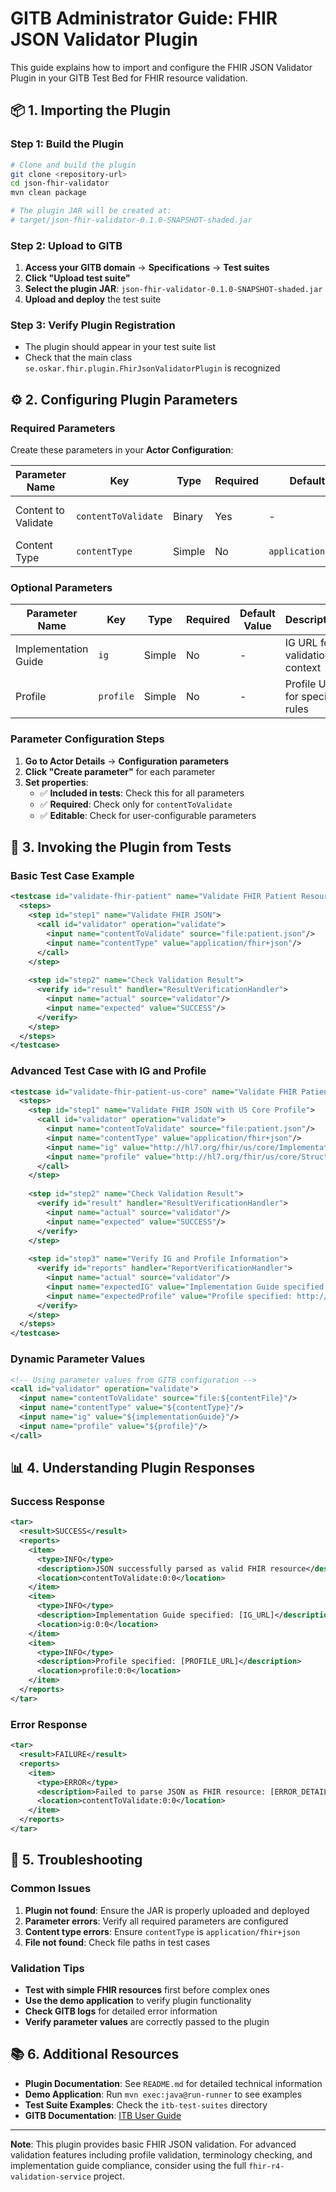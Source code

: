 # GITB Administrator Guide: FHIR JSON Validator Plugin

This guide explains how to import and configure the FHIR JSON Validator Plugin in your GITB Test Bed for FHIR resource validation.

## 📦 **1. Importing the Plugin**

### **Step 1: Build the Plugin**
```bash
# Clone and build the plugin
git clone <repository-url>
cd json-fhir-validator
mvn clean package

# The plugin JAR will be created at:
# target/json-fhir-validator-0.1.0-SNAPSHOT-shaded.jar
```

### **Step 2: Upload to GITB**
1. **Access your GITB domain** → **Specifications** → **Test suites**
2. **Click "Upload test suite"**
3. **Select the plugin JAR**: `json-fhir-validator-0.1.0-SNAPSHOT-shaded.jar`
4. **Upload and deploy** the test suite

### **Step 3: Verify Plugin Registration**
- The plugin should appear in your test suite list
- Check that the main class `se.oskar.fhir.plugin.FhirJsonValidatorPlugin` is recognized

## ⚙️ **2. Configuring Plugin Parameters**

### **Required Parameters**
Create these parameters in your **Actor Configuration**:

| Parameter Name | Key | Type | Required | Default Value | Description |
|----------------|-----|------|----------|---------------|-------------|
| Content to Validate | `contentToValidate` | Binary | Yes | - | FHIR JSON file or content |
| Content Type | `contentType` | Simple | No | `application/fhir+json` | MIME type of content |

### **Optional Parameters**
| Parameter Name | Key | Type | Required | Default Value | Description |
|----------------|-----|------|----------|---------------|-------------|
| Implementation Guide | `ig` | Simple | No | - | IG URL for validation context |
| Profile | `profile` | Simple | No | - | Profile URL for specific rules |

### **Parameter Configuration Steps**
1. **Go to Actor Details** → **Configuration parameters**
2. **Click "Create parameter"** for each parameter
3. **Set properties**:
   - ✅ **Included in tests**: Check this for all parameters
   - ✅ **Required**: Check only for `contentToValidate`
   - ✅ **Editable**: Check for user-configurable parameters

## 🧪 **3. Invoking the Plugin from Tests**

### **Basic Test Case Example**
```xml
<testcase id="validate-fhir-patient" name="Validate FHIR Patient Resource">
  <steps>
    <step id="step1" name="Validate FHIR JSON">
      <call id="validator" operation="validate">
        <input name="contentToValidate" source="file:patient.json"/>
        <input name="contentType" value="application/fhir+json"/>
      </call>
    </step>
    
    <step id="step2" name="Check Validation Result">
      <verify id="result" handler="ResultVerificationHandler">
        <input name="actual" source="validator"/>
        <input name="expected" value="SUCCESS"/>
      </verify>
    </step>
  </steps>
</testcase>
```

### **Advanced Test Case with IG and Profile**
```xml
<testcase id="validate-fhir-patient-us-core" name="Validate FHIR Patient with US Core Profile">
  <steps>
    <step id="step1" name="Validate FHIR JSON with US Core Profile">
      <call id="validator" operation="validate">
        <input name="contentToValidate" source="file:patient.json"/>
        <input name="contentType" value="application/fhir+json"/>
        <input name="ig" value="http://hl7.org/fhir/us/core/ImplementationGuide/hl7.fhir.us.core"/>
        <input name="profile" value="http://hl7.org/fhir/us/core/StructureDefinition/us-core-patient"/>
      </call>
    </step>
    
    <step id="step2" name="Check Validation Result">
      <verify id="result" handler="ResultVerificationHandler">
        <input name="actual" source="validator"/>
        <input name="expected" value="SUCCESS"/>
      </verify>
    </step>
    
    <step id="step3" name="Verify IG and Profile Information">
      <verify id="reports" handler="ReportVerificationHandler">
        <input name="actual" source="validator"/>
        <input name="expectedIG" value="Implementation Guide specified: http://hl7.org/fhir/us/core/ImplementationGuide/hl7.fhir.us.core"/>
        <input name="expectedProfile" value="Profile specified: http://hl7.org/fhir/us/core/StructureDefinition/us-core-patient"/>
      </verify>
    </step>
  </steps>
</testcase>
```

### **Dynamic Parameter Values**
```xml
<!-- Using parameter values from GITB configuration -->
<call id="validator" operation="validate">
  <input name="contentToValidate" source="file:${contentFile}"/>
  <input name="contentType" value="${contentType}"/>
  <input name="ig" value="${implementationGuide}"/>
  <input name="profile" value="${profile}"/>
</call>
```

## 📊 **4. Understanding Plugin Responses**

### **Success Response**
```xml
<tar>
  <result>SUCCESS</result>
  <reports>
    <item>
      <type>INFO</type>
      <description>JSON successfully parsed as valid FHIR resource</description>
      <location>contentToValidate:0:0</location>
    </item>
    <item>
      <type>INFO</type>
      <description>Implementation Guide specified: [IG_URL]</description>
      <location>ig:0:0</location>
    </item>
    <item>
      <type>INFO</type>
      <description>Profile specified: [PROFILE_URL]</description>
      <location>profile:0:0</location>
    </item>
  </reports>
</tar>
```

### **Error Response**
```xml
<tar>
  <result>FAILURE</result>
  <reports>
    <item>
      <type>ERROR</type>
      <description>Failed to parse JSON as FHIR resource: [ERROR_DETAILS]</description>
      <location>contentToValidate:0:0</location>
    </item>
  </reports>
</tar>
```

## 🔧 **5. Troubleshooting**

### **Common Issues**
1. **Plugin not found**: Ensure the JAR is properly uploaded and deployed
2. **Parameter errors**: Verify all required parameters are configured
3. **Content type errors**: Ensure `contentType` is `application/fhir+json`
4. **File not found**: Check file paths in test cases

### **Validation Tips**
- **Test with simple FHIR resources** first before complex ones
- **Use the demo application** to verify plugin functionality
- **Check GITB logs** for detailed error information
- **Verify parameter values** are correctly passed to the plugin

## 📚 **6. Additional Resources**

- **Plugin Documentation**: See `README.md` for detailed technical information
- **Demo Application**: Run `mvn exec:java@run-runner` to see examples
- **Test Suite Examples**: Check the `itb-test-suites` directory
- **GITB Documentation**: [ITB User Guide](https://www.itb.ec.europa.eu/docs/itb-ta/latest/)

---

**Note**: This plugin provides basic FHIR JSON validation. For advanced validation features including profile validation, terminology checking, and implementation guide compliance, consider using the full `fhir-r4-validation-service` project.
